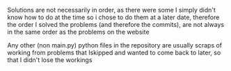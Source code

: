 Solutions are not necessarily in order, as there were some I simply didn't know how to do at the time so i chose to do them at a later date, therefore the order I solved the problems (and therefore the commits), are not always in the same order as the problems on the website

Any other (non main.py) python files in the repository are usually scraps of working from problems that Iskipped and wanted to come back to later, so that I didn't lose the workings
